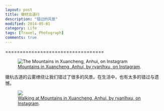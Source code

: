 ```yaml
---
layout: post
title: 徽杭古道行
description: "错过的风景"
modified: 2014-05-01
category: Life
tags: [Travel, Photograph]
comments: true
---
```

==================================
<figure>
<img src="http://photos-b.ak.instagram.com/hphotos-ak-prn/10268800_624268034333985_257845755_n.jpg" alt="The Mountains in Xuancheng, Anhui, on Instagram">
<figcaption><a href="http://instagram.com/p/ndHHy8F9TJ/" title="Mountains in Xuancheng, Anhui, on Instagram">Mountains in Xuancheng, Anhui, by ryanlhxu, on Instagram</a>.</figcaption>
</figure>


徽杭古道的云雾缭绕让我们错过了很多的风景。在生活中，也有太多的错过与遗憾。


<figure>
<img src="http://distilleryimage4.ak.instagram.com/7dfc88bcd10211e396c024be05950be0_8.jpg">
<figcaption><a href="http://instagram.com/p/ncia1Ll9be/" title="Walking at Mountains in Xuancheng, Anhui, on Instagram">Walking at Mountains in Xuancheng, Anhui, by ryanlhxu, on Instagram</a>.</figcaption>
</figure>





